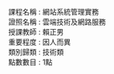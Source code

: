 課程名稱 : 網站系統管理實務 <BR>
證照名稱 : 雲端技術及網路服務 <BR>
授課教師 : 賴正男 <BR>
重要程度 : 因人而異 <BR>
類別歸類 : 技術類 <br>
點數數目 : 1點
